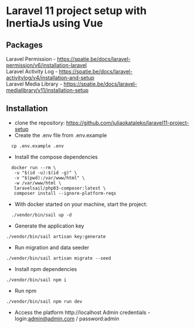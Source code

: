 # Laravel 11 project setup with InertiaJs using Vue

## Packages

Laravel Permission - https://spatie.be/docs/laravel-permission/v6/installation-laravel <br/>
Laravel Activity Log - https://spatie.be/docs/laravel-activitylog/v4/installation-and-setup<br/>
Laravel Media Library - https://spatie.be/docs/laravel-medialibrary/v11/installation-setup<br/>

## Installation

 - clone the repository: https://github.com/juliaokataleko/laravel11-project-setup
 - Create the .env file from .env.example
 ```
   cp .env.example .env
 ```
 - Install the compose dependencies
 ```
   docker run --rm \
    -u "$(id -u):$(id -g)" \
    -v "$(pwd):/var/www/html" \
    -w /var/www/html \
    laravelsail/php83-composer:latest \
    composer install --ignore-platform-reqs
```
- With docker started on your machine, start the project:
```
  ./vendor/bin/sail up -d
```
- Generate the application key
```
./vendor/bin/sail artisan key:generate
```
 - Run migration and data seeder
```
./vendor/bin/sail artisan migrate --seed
```

 - Install npm dependencies
```
./vendor/bin/sail npm i
```

 - Run npm
```
./vendor/bin/sail npm run dev
```

 - Access the platform
http://localhost
Admin credentials - login:admin@admin.com / password:admin